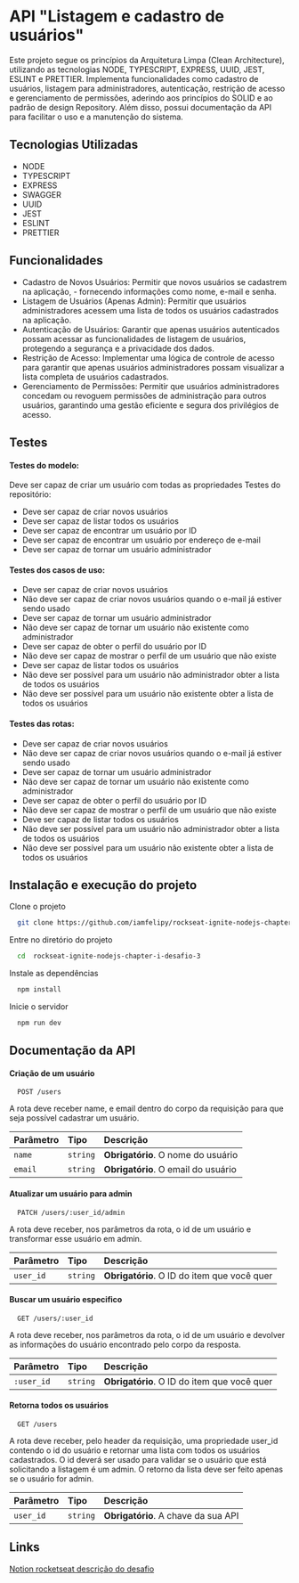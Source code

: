 # API "Listagem e cadastro de usuários"

Este projeto segue os princípios da Arquitetura Limpa (Clean Architecture), utilizando as tecnologias NODE, TYPESCRIPT, EXPRESS, UUID, JEST, ESLINT e PRETTIER. Implementa funcionalidades como cadastro de usuários, listagem para administradores, autenticação, restrição de acesso e gerenciamento de permissões, aderindo aos princípios do SOLID e ao padrão de design Repository. Além disso, possui documentação da API para facilitar o uso e a manutenção do sistema.

## Tecnologias Utilizadas

- NODE
- TYPESCRIPT
- EXPRESS
- SWAGGER
- UUID
- JEST
- ESLINT
- PRETTIER

## Funcionalidades

- Cadastro de Novos Usuários: Permitir que novos usuários se cadastrem na aplicação, -  fornecendo informações como nome, e-mail e senha.
- Listagem de Usuários (Apenas Admin): Permitir que usuários administradores acessem uma lista de todos os usuários cadastrados na aplicação.
- Autenticação de Usuários: Garantir que apenas usuários autenticados possam acessar as funcionalidades de listagem de usuários, protegendo a segurança e a privacidade dos dados.
- Restrição de Acesso: Implementar uma lógica de controle de acesso para garantir que apenas usuários administradores possam visualizar a lista completa de usuários cadastrados.
- Gerenciamento de Permissões: Permitir que usuários administradores concedam ou revoguem permissões de administração para outros usuários, garantindo uma gestão eficiente e segura dos privilégios de acesso.

## Testes

#### Testes do modelo:

Deve ser capaz de criar um usuário com todas as propriedades
Testes do repositório:

- Deve ser capaz de criar novos usuários
- Deve ser capaz de listar todos os usuários
- Deve ser capaz de encontrar um usuário por ID
- Deve ser capaz de encontrar um usuário por endereço de e-mail
- Deve ser capaz de tornar um usuário administrador

#### Testes dos casos de uso:

- Deve ser capaz de criar novos usuários
- Não deve ser capaz de criar novos usuários quando o e-mail já estiver sendo usado
- Deve ser capaz de tornar um usuário administrador
- Não deve ser capaz de tornar um usuário não existente como administrador
- Deve ser capaz de obter o perfil do usuário por ID
- Não deve ser capaz de mostrar o perfil de um usuário que não existe
- Deve ser capaz de listar todos os usuários
- Não deve ser possível para um usuário não administrador obter a lista de todos os usuários
- Não deve ser possível para um usuário não existente obter a lista de todos os usuários

#### Testes das rotas:

- Deve ser capaz de criar novos usuários
- Não deve ser capaz de criar novos usuários quando o e-mail já estiver sendo usado
- Deve ser capaz de tornar um usuário administrador
- Não deve ser capaz de tornar um usuário não existente como administrador
- Deve ser capaz de obter o perfil do usuário por ID
- Não deve ser capaz de mostrar o perfil de um usuário que não existe
- Deve ser capaz de listar todos os usuários
- Não deve ser possível para um usuário não administrador obter a lista de todos os usuários
- Não deve ser possível para um usuário não existente obter a lista de todos os usuários

## Instalação e execução do projeto

Clone o projeto

```bash
  git clone https://github.com/iamfelipy/rockseat-ignite-nodejs-chapter-i-desafio-3
```

Entre no diretório do projeto

```bash
  cd  rockseat-ignite-nodejs-chapter-i-desafio-3
```

Instale as dependências

```bash
  npm install
```

Inicie o servidor

```bash
  npm run dev
```

## Documentação da API

#### Criação de um usuário

```
  POST /users
```

A rota deve receber name, e email dentro do corpo da requisição para que seja possível cadastrar um usuário.

| Parâmetro   | Tipo       | Descrição                           |
| :---------- | :--------- | :---------------------------------- |
| `name` | `string` | **Obrigatório**. O nome do usuário|
| `email` | `string` | **Obrigatório**. O email do usuário|


#### Atualizar um usuário para admin

```
  PATCH /users/:user_id/admin
```

A rota deve receber, nos parâmetros da rota, o id de um usuário e transformar esse usuário em admin.


| Parâmetro   | Tipo       | Descrição                           |
| :---------- | :--------- | :---------------------------------- |
| `user_id` | `string` | **Obrigatório**. O ID do item que você quer |

#### Buscar um usuário especifico

```
  GET /users/:user_id
```

A rota deve receber, nos parâmetros da rota, o id de um usuário e devolver as informações do usuário encontrado pelo corpo da resposta.

| Parâmetro   | Tipo       | Descrição                                   |
| :---------- | :--------- | :------------------------------------------ |
| `:user_id`      | `string` | **Obrigatório**. O ID do item que você quer |

#### Retorna todos os usuários

```
  GET /users
```

A rota deve receber, pelo header da requisição, uma propriedade user_id contendo o id do usuário e retornar uma lista com todos os usuários cadastrados. O id deverá ser usado para validar se o usuário que está solicitando a listagem é um admin. O retorno da lista deve ser feito apenas se o usuário for admin. 

| Parâmetro   | Tipo       | Descrição                           |
| :---------- | :--------- | :---------------------------------- |
| `user_id` | `string` | **Obrigatório**. A chave da sua API |

## Links

[Notion rocketseat descrição do desafio](https://efficient-sloth-d85.notion.site/Desafio-02-Documentando-com-Swagger-8ce869ea608743e292851bd951f3239f)
